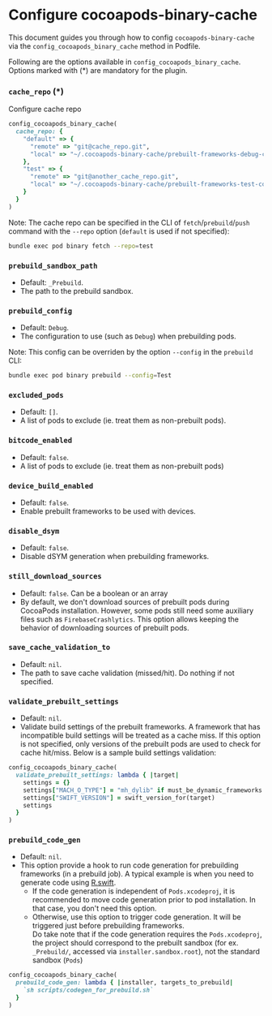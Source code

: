 # Configure cocoapods-binary-cache

This document guides you through how to config `cocoapods-binary-cache` via the `config_cocoapods_binary_cache` method in Podfile.

Following are the options available in `config_cocoapods_binary_cache`. Options marked with (*) are mandatory for the plugin.

### `cache_repo` (*)

Configure cache repo
```rb
config_cocoapods_binary_cache(
  cache_repo: {
    "default" => {
      "remote" => "git@cache_repo.git",
      "local" => "~/.cocoapods-binary-cache/prebuilt-frameworks-debug-config"
    },
    "test" => {
      "remote" => "git@another_cache_repo.git",
      "local" => "~/.cocoapods-binary-cache/prebuilt-frameworks-test-config"
    }
  }
)
```

Note: The cache repo can be specified in the CLI of `fetch`/`prebuild`/`push` command with the `--repo` option (`default` is used if not specified):
```sh
bundle exec pod binary fetch --repo=test
```

### `prebuild_sandbox_path`
- Default: `_Prebuild`.
- The path to the prebuild sandbox.

### `prebuild_config`
- Default: `Debug`.
- The configuration to use (such as `Debug`) when prebuilding pods.

Note: This config can be overriden by the option `--config` in the `prebuild` CLI:
```sh
bundle exec pod binary prebuild --config=Test
```

### `excluded_pods`
- Default: `[]`.
- A list of pods to exclude (ie. treat them as non-prebuilt pods).

### `bitcode_enabled`
- Default: `false`.
- A list of pods to exclude (ie. treat them as non-prebuilt pods)

### `device_build_enabled`
- Default: `false`.
- Enable prebuilt frameworks to be used with devices.

### `disable_dsym`
- Default: `false`.
- Disable dSYM generation when prebuilding frameworks.

### `still_download_sources`
- Default: `false`. Can be a boolean or an array
- By default, we don't download sources of prebuilt pods during CocoaPods installation. However, some pods still need some auxiliary files such as `FirebaseCrashlytics`. This option allows keeping the behavior of downloading sources of prebuilt pods.

### `save_cache_validation_to`
- Default: `nil`.
- The path to save cache validation (missed/hit). Do nothing if not specified.

### `validate_prebuilt_settings`
- Default: `nil`.
- Validate build settings of the prebuilt frameworks. A framework that has incompatible build settings will be treated as a cache miss. If this option is not specified, only versions of the prebuilt pods are used to check for cache hit/miss. Below is a sample build settings validation:
```rb
config_cocoapods_binary_cache(
  validate_prebuilt_settings: lambda { |target|
    settings = {}
    settings["MACH_O_TYPE"] = "mh_dylib" if must_be_dynamic_frameworks.include?(target)
    settings["SWIFT_VERSION"] = swift_version_for(target)
    settings
  }
)
```

### `prebuild_code_gen`
- Default: `nil`.
- This option provide a hook to run code generation for prebuilding frameworks (in a prebuild job). A typical example is when you need to generate code using [R.swift](https://github.com/mac-cain13/R.swift).
  - If the code generation is independent of `Pods.xcodeproj`, it is recommended to move code generation prior to pod installation. In that case, you don't need this option.
  - Otherwise, use this option to trigger code generation. It will be triggered just before prebuilding frameworks.\
  Do take note that if the code generation requires the `Pods.xcodeproj`, the project should correspond to the prebuilt sandbox (for ex. `_Prebuild/`, accessed via `installer.sandbox.root`), not the standard sandbox (`Pods`)
```rb
config_cocoapods_binary_cache(
  prebuild_code_gen: lambda { |installer, targets_to_prebuild|
    `sh scripts/codegen_for_prebuild.sh`
  }
)
```
